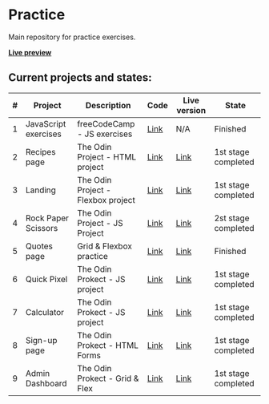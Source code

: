# Practice

Main repository for practice exercises.

**[Live preview](https://herlnd.github.io/practice/)**

## Current projects and states:

| **#** | **Project**          | **Description**                    | **Code**                                                                         | **Live version**                                                                 | **State**           |
| ----- | -------------------- | ---------------------------------- | -------------------------------------------------------------------------------- | -------------------------------------------------------------------------------- | ------------------- |
| 1     | JavaScript exercises | freeCodeCamp - JS exercises        | [Link](https://github.com/herlnd/practice/tree/main/fcc-projects/js-exercises)   | N/A                                                                              | Finished            |
| 2     | Recipes page         | The Odin Project - HTML project    | [Link](https://github.com/herlnd/practice/tree/main/odin-projects/recipes)       | [Link](https://herlnd.github.io/practice/odin-projects/recipes/index.html)       | 1st stage completed |
| 3     | Landing              | The Odin Project - Flexbox project | [Link](https://github.com/herlnd/practice/tree/main/odin-projects/landing)       | [Link](https://herlnd.github.io/practice/odin-projects/landing/index.html)       | 1st stage completed |
| 4     | Rock Paper Scissors  | The Odin Project - JS Project      | [Link](https://github.com/herlnd/practice/tree/main/odin-projects/rps)           | [Link](https://herlnd.github.io/practice/odin-projects/rps/index.html)           | 2st stage completed |
| 5     | Quotes page          | Grid & Flexbox practice            | [Link](https://github.com/herlnd/practice/tree/main/other-projects/grid-test)    | [Link](https://herlnd.github.io/practice/other-projects/grid-test/index.html)    | Finished            |
| 6     | Quick Pixel          | The Odin Prokect - JS project      | [Link](https://github.com/herlnd/practice/tree/main/odin-projects/etch-a-sketch) | [Link](https://herlnd.github.io/practice/odin-projects/etch-a-sketch/index.html) | 1st stage completed |
| 7     | Calculator           | The Odin Prokect - JS project      | [Link](https://github.com/herlnd/practice/tree/main/odin-projects/calculator)    | [Link](https://herlnd.github.io/practice/odin-projects/calculator/index.html)    | 1st stage completed |
| 8     | Sign-up page         | The Odin Prokect - HTML Forms      | [Link](https://github.com/herlnd/practice/tree/main/odin-projects/sign-up)       | [Link](https://herlnd.github.io/practice/odin-projects/sign-up/index.html)       | 1st stage completed |
| 9     | Admin Dashboard      | The Odin Prokect - Grid & Flex     | [Link](https://github.com/herlnd/practice/tree/main/odin-projects/dashboard)     | [Link](https://herlnd.github.io/practice/odin-projects/dashboard/index.html)     | 1st stage completed |
